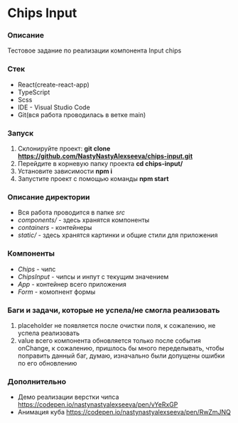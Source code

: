# Chips Input

### Описание
Тестовое задание по реализации компонента Input chips

### Стек
+ React(create-react-app)
+ TypeScript
+ Scss
+ IDE - Visual Studio Code
+ Git(вся работа проводилась в ветке main)

### Запуск
1. Склонируйте проект: **git clone https://github.com/NastyNastyAlexseeva/chips-input.git**
2. Перейдите в корневую папку проекта **cd chips-input/**
3. Установите зависимости **npm i**
4. Запустите проект с помощью команды **npm start**

### Описание директории

+ Вся работа проводится в папке *src*
+ *components/* - здесь хранятся компоненты
+ *containers* - контейнеры
+ *static/* - здесь хранятся картинки и общие стили для приложения

### Компоненты

+ *Chips* - чипс
+ *ChipsInput* - чипсы и инпут с текущим значением
+  *App* - контейнер всего приложения
+  *Form* - комопнент формы

### Баги и задачи, которые не успела/не смогла реализовать

1. placeholder не появляется после очистки поля, к сожалению, не успела реализовать
2. value всего компонента обновляется только после события onChange, к сожалению, пришлось бы много переделывать, чтобы поправить данный баг, думаю, изначально были допущены ошибки по его обновлению

### Дополнительно

+ Демо реализации верстки чипса https://codepen.io/nastynastyalexseeva/pen/vYeRxGP
+ Анимация куба https://codepen.io/nastynastyalexseeva/pen/RwZmJNQ
